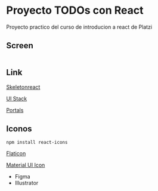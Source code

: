 # Proyecto TODOs con React

Proyecto practico del curso de introducion a react de Platzi

## Screen

![]()

## Link

[Skeletonreact](https://skeletonreact.com/)

[UI Stack](https://platzi.com/blog/ui-stack/)

[Portals](https://reactjs.org/docs/portals.html#gatsby-focus-wrapper)

## Iconos

`npm install react-icons`

[Flaticon](https://www.flaticon.com/)

[Material UI Icon](https://material.io/design/iconography/system-icons.html#design-principles)

- Figma
- Illustrator
